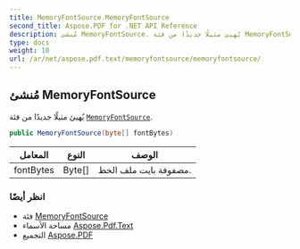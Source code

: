 ```yaml
---
title: MemoryFontSource.MemoryFontSource
second_title: Aspose.PDF for .NET API Reference
description: مُنشئ MemoryFontSource. يُهيئ مثيلًا جديدًا من فئة MemoryFontSource
type: docs
weight: 10
url: /ar/net/aspose.pdf.text/memoryfontsource/memoryfontsource/
---
```

## مُنشئ MemoryFontSource

يُهيئ مثيلًا جديدًا من فئة [`MemoryFontSource`](../).

```csharp
public MemoryFontSource(byte[] fontBytes)
```

| المعامل | النوع | الوصف |
| --- | --- | --- |
| fontBytes | Byte[] | مصفوفة بايت ملف الخط. |

### انظر أيضًا

* فئة [MemoryFontSource](../)
* مساحة الأسماء [Aspose.Pdf.Text](../../../aspose.pdf.text/)
* التجميع [Aspose.PDF](../../../)